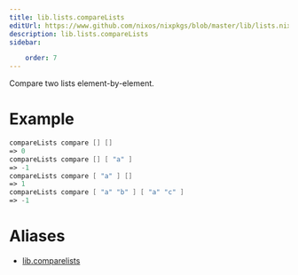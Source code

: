 ```yaml
---
title: lib.lists.compareLists
editUrl: https://www.github.com/nixos/nixpkgs/blob/master/lib/lists.nix#L787C18
description: lib.lists.compareLists
sidebar:

    order: 7
---
```


Compare two lists element-by-element.

# Example

```nix
compareLists compare [] []
=> 0
compareLists compare [] [ "a" ]
=> -1
compareLists compare [ "a" ] []
=> 1
compareLists compare [ "a" "b" ] [ "a" "c" ]
=> -1
```


# Aliases

- [lib.comparelists](/nix-doc-comments/reference/lib/lib-comparelists)


